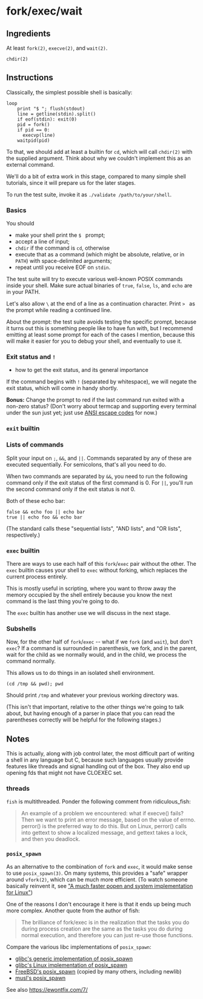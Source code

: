 # fork/exec/wait

## Ingredients

At least `fork(2)`, `execve(2)`, and `wait(2)`.

`chdir(2)`

## Instructions

Classically, the simplest possible shell is basically:

```
loop
    print "$ "; flush(stdout)
    line = getline(stdin).split()
    if eof(stdin): exit(0)
    pid = fork()
    if pid == 0:
      execvp(line)
    waitpid(pid)
```

To that, we should add at least a builtin for `cd`, which will call
`chdir(2)` with the supplied argument.  Think about why we couldn't
implement this as an external command.

We'll do a bit of extra work in this stage, compared to many simple
shell tutorials, since it will prepare us for the later stages.

To run the test suite, invoke it as `./validate /path/to/your/shell`.

### Basics

You should
 - make your shell print the `$ ` prompt;
 - accept a line of input;
 - `chdir` if the command is `cd`, otherwise
 - execute that as a command (which might be absolute, relative, or in
   `PATH`) with space-delimited arguments;
 - repeat until you receive EOF on `stdin`.

The test suite will try to execute various well-known POSIX commands
inside your shell.  Make sure actual binaries of `true`, `false`,
`ls`, and `echo` are in your PATH.

Let's also allow `\` at the end of a line as a continuation character.
Print `> ` as the prompt while reading a continued line.

About the prompt: the test suite avoids testing the specific prompt,
because it turns out this is something people like to have fun with,
but I recommend emitting at least some prompt for each of the cases I
mention, because this will make it easier for you to debug your shell,
and eventually to use it.

### Exit status and `!`

- how to get the exit status, and its general importance

If the command begins with `!` (separated by whitespace), we will
negate the exit status, which will come in handy shortly.

**Bonus:** Change the prompt to red if the last command run exited
with a non-zero status?  (Don't worry about termcap and supporting
every terminal under the sun just yet; just use [ANSI escape codes]
for now.)

[ANSI escape codes]: https://en.wikipedia.org/wiki/ANSI_escape_code#Colors

### `exit` builtin

### Lists of commands

Split your input on `;`, `&&`, and `||`.  Commands separated by any of
these are executed sequentially.  For semicolons, that's all you need
to do.

When two commands are separated by `&&`, you need to run the following
command only if the exit status of the first command is 0.  For `||`,
you'll run the second command only if the exit status is _not_ 0.

Both of these echo bar:
```
false && echo foo || echo bar
true || echo foo && echo bar
```

(The standard calls these "sequential lists", "AND lists", and "OR
lists", respectively.)

### `exec` builtin

There are ways to use each half of this `fork`/`exec` pair without the
other.  The `exec` builtin causes your shell to `exec` without
forking, which replaces the current process entirely.

This is mostly useful in scripting, where you want to throw away the
memory occupied by the shell entirely because you know the next
command is the last thing you're going to do.

The `exec` builtin has another use we will discuss in the next stage.

### Subshells

Now, for the other half of `fork`/`exec` -- what if we `fork` (and
`wait`), but don't `exec`?  If a command is surrounded in parenthesis,
we fork, and in the parent, wait for the child as we normally would,
and in the child, we process the command normally.

This allows us to do things in an isolated shell environment.

```
(cd /tmp && pwd); pwd
```

Should print `/tmp` and whatever your previous working directory was.

(This isn't that important, relative to the other things we're going
to talk about, but having enough of a parser in place that you can
read the parentheses correctly will be helpful for the following
stages.)

## Notes

This is actually, along with job control later, the most difficult
part of writing a shell in any language but C, because such languages
usually provide features like threads and signal handling out of the
box.  They also end up opening fds that might not have CLOEXEC set.

### threads

`fish` is multithreaded.  Ponder the following comment from
ridiculous_fish:

> An example of a problem we encountered: what if execve() fails? Then
> we want to print an error message, based on the value of
> errno. perror() is the preferred way to do this. But on Linux,
> perror() calls into gettext to show a localized message, and gettext
> takes a lock, and then you deadlock.

### `posix_spawn`

As an alternative to the combination of `fork` and `exec`, it would
make sense to use `posix_spawn(3)`.  On many systems, this provides a
"safe" wrapper around `vfork(2)`, which can be much more efficient.
(To watch someone basically reinvent it, see
["A much faster popen and system implementation for Linux"])

One of the reasons I don't encourage it here is that it ends up being
much more complex.  Another quote from the author of fish:

> The brilliance of fork/exec is in the realization that the tasks you
> do during process creation are the same as the tasks you do during
> normal execution, and therefore you can just re-use those functions.

Compare the various libc implementations of `posix_spawn`:
 - [glibc's generic implementation of posix_spawn]
 - [glibc's Linux implementation of posix_spawn]
 - [FreeBSD's posix_spawn] (copied by many others, including newlib)
 - [musl's posix_spawn]

See also https://ewontfix.com/7/

["A much faster popen and system implementation for Linux"]: https://blog.famzah.net/2009/11/20/a-much-faster-popen-and-system-implementation-for-linux/
[FreeBSD's posix_spawn]: https://github.com/freebsd/freebsd/blob/master/lib/libc/gen/posix_spawn.c
[glibc's generic implementation of posix_spawn]: https://github.com/bminor/glibc/blob/master/sysdeps/posix/spawni.c
[glibc's Linux implementation of posix_spawn]: https://github.com/bminor/glibc/blob/master/sysdeps/unix/sysv/linux/spawni.c
[musl's posix_spawn]: https://github.com/bminor/musl/blob/master/src/process/posix_spawn.c
